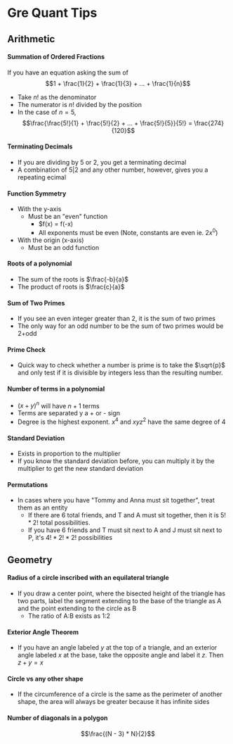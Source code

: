# Gre Quant Tips 
## Arithmetic
#### Summation of Ordered Fractions 
If you have an equation asking the sum of $$1 + \frac{1}{2} + \frac{1}{3} + ... + \frac{1}{n}$$
- Take $n!$ as the denominator
- The numerator is $n!$ divided by the position
- In the case of $n = 5$, $$\frac{\frac{5!}{1} + \frac{5!}{2} + ... + \frac{5!}{5}}{5!} = \frac{274}{120}$$
#### Terminating Decimals 
- If you are dividing by 5 or 2, you get a terminating decimal
- A combination of 5|2 and any other number, however, gives you a repeating ecimal

#### Function Symmetry 
- With the y-axis
    - Must be an "even" function
        - $f(x) = f(-x)
        - All exponents must be even (Note, constants are even ie. $2x^0$)
- With the origin (x-axis)
    - Must be an odd function
 
#### Roots of a polynomial 
- The sum of the roots is $\frac{-b}{a}$
- The product of roots is $\frac{c}{a}$

#### Sum of Two Primes
- If you see an even integer greater than 2, it is the sum of two primes
- The only way for an odd number to be the sum of two primes would be 2+odd

#### Prime Check 
- Quick way to check whether a number is prime is to take the $\sqrt{p}$ and only test if it is divisible by integers less than the resulting number.

#### Number of terms in a polynomial 
- $(x+y)^n$ will have $n+1$ terms
- Terms are separated y a + or - sign
- Degree is the highest exponent. $x^4$ and $xyz^2$ have the same degree of 4

#### Standard Deviation 
- Exists in proportion to the multiplier
- If you know the standard deviation before, you can multiply it by the multiplier to get the new standard deviation

#### Permutations 
- In cases where you have "Tommy and Anna must sit together", treat them as an entity
  - If there are 6 total friends, and T and A must sit together, then it is $5! * 2!$ total possibilities.
  - If you have 6 friends and T must sit next to A and J must sit next to P, it's $4! * 2! * 2!$ possibilities
    
## Geometry
#### Radius of a circle inscribed with an equilateral triangle
- If you draw a center point, where the bisected height of the triangle has two parts, label the segment extending to the base of the triangle as A and the point extending to the circle as B
    - The ratio of A:B exists as 1:2

#### Exterior Angle Theorem 
- If you have an angle labeled $y$ at the top of a triangle, and an exterior angle labeled $x$ at the base, take the opposite angle and label it $z$. Then $z+y = x$

#### Circle vs any other shape 
- If the circumference of a circle is the same as the perimeter of another shape, the area will always be greater because it has infinite sides

#### Number of diagonals in a polygon
$$\frac{(N - 3) * N}{2}$$
